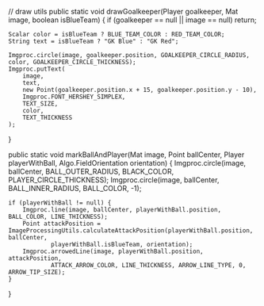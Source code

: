 // draw utils
public static void drawGoalkeeper(Player goalkeeper, Mat image, boolean isBlueTeam) {
    if (goalkeeper == null || image == null) return;

    Scalar color = isBlueTeam ? BLUE_TEAM_COLOR : RED_TEAM_COLOR;
    String text = isBlueTeam ? "GK Blue" : "GK Red";

    Imgproc.circle(image, goalkeeper.position, GOALKEEPER_CIRCLE_RADIUS, color, GOALKEEPER_CIRCLE_THICKNESS);
    Imgproc.putText(
        image,
        text,
        new Point(goalkeeper.position.x + 15, goalkeeper.position.y - 10),
        Imgproc.FONT_HERSHEY_SIMPLEX,
        TEXT_SIZE,
        color,
        TEXT_THICKNESS
    );
}

public static void markBallAndPlayer(Mat image, Point ballCenter, Player playerWithBall, Algo.FieldOrientation orientation) {
    Imgproc.circle(image, ballCenter, BALL_OUTER_RADIUS, BLACK_COLOR, PLAYER_CIRCLE_THICKNESS);
    Imgproc.circle(image, ballCenter, BALL_INNER_RADIUS, BALL_COLOR, -1);

    if (playerWithBall != null) {
        Imgproc.line(image, ballCenter, playerWithBall.position, BALL_COLOR, LINE_THICKNESS);
        Point attackPosition = ImageProcessingUtils.calculateAttackPosition(playerWithBall.position, ballCenter, 
                playerWithBall.isBlueTeam, orientation);
        Imgproc.arrowedLine(image, playerWithBall.position, attackPosition, 
                ATTACK_ARROW_COLOR, LINE_THICKNESS, ARROW_LINE_TYPE, 0, ARROW_TIP_SIZE);
    }
}